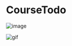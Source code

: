 # CourseTodo

![image](https://github.com/HojinLim/CourseTodo/assets/69897998/3be8621d-5464-4439-b509-053e0bf2b107)



![gif](https://github.com/HojinLim/CourseTodo/assets/69897998/006a4fee-55df-47ef-a3d2-5b920068be98)
